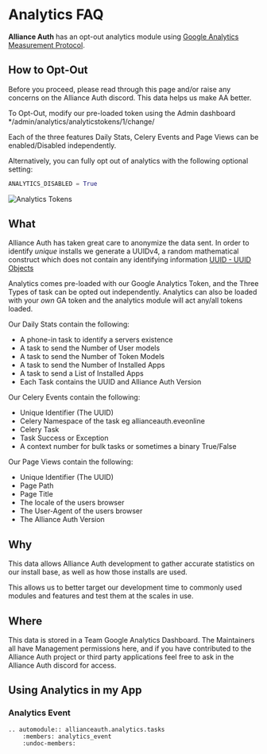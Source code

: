 # Analytics FAQ

**Alliance Auth** has an opt-out analytics module using [Google Analytics Measurement Protocol](https://developers.google.com/analytics/devguides/collection/protocol/v1/).

## How to Opt-Out

Before you proceed, please read through this page and/or raise any concerns on the Alliance Auth discord. This data helps us make AA better.

To Opt-Out, modify our pre-loaded token using the Admin dashboard */admin/analytics/analyticstokens/1/change/

Each of the three features Daily Stats, Celery Events and Page Views can be enabled/Disabled independently.

Alternatively, you can fully opt out of analytics with the following optional setting:

```python
ANALYTICS_DISABLED = True
```

![Analytics Tokens](/_static/images/features/core/analytics/tokens.png)

## What

Alliance Auth has taken great care to anonymize the data sent. In order to identify _unique_ installs we generate a UUIDv4, a random mathematical construct which does not contain any identifying information [UUID - UUID Objects](https://docs.python.org/3/library/uuid.html#uuid.uuid4)

Analytics comes pre-loaded with our Google Analytics Token, and the Three Types of task can be opted out independently. Analytics can also be loaded with your _own_ GA token and the analytics module will act any/all tokens loaded.

Our Daily Stats contain the following:

- A phone-in task to identify a servers existence
- A task to send the Number of User models
- A task to send the Number of Token Models
- A task to send the Number of Installed Apps
- A task to send a List of Installed Apps
- Each Task contains the UUID and Alliance Auth Version

Our Celery Events contain the following:

- Unique Identifier (The UUID)
- Celery Namespace of the task eg allianceauth.eveonline
- Celery Task
- Task Success or Exception
- A context number for bulk tasks or sometimes a binary True/False

Our Page Views contain the following:

- Unique Identifier (The UUID)
- Page Path
- Page Title
- The locale of the users browser
- The User-Agent of the users browser
- The Alliance Auth Version

## Why

This data allows Alliance Auth development to gather accurate statistics on our install base, as well as how those installs are used.

This allows us to better target our development time to commonly used modules and features and test them at the scales in use.

## Where

This data is stored in a Team Google Analytics Dashboard. The Maintainers all have Management permissions here, and if you have contributed to the Alliance Auth project or third party applications feel free to ask in the Alliance Auth discord for access.

## Using Analytics in my App

### Analytics Event

```eval_rst
.. automodule:: allianceauth.analytics.tasks
    :members: analytics_event
    :undoc-members:
```
